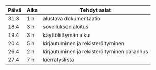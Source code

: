 | Päivä | Aika | Tehdyt asiat           |
|-------|------|------------------------|
| 31.3  | 1 h  | alustava dokumentaatio |
| 18.4  | 3 h  | sovelluksen aloitus    |
| 19.4  | 3 h  | käyttöliittymän alku   |
| 20.4  | 5 h  | kirjautuminen ja rekisteröityminen |
| 26.4  | 2 h  | kirjautuminen ja rekisteröityminen parannus |
| 27.4  | 7 h  | kierrätyslista |
